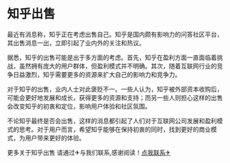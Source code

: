 # 知乎出售

最近有消息称，知乎正在考虑出售自己。知乎是国内颇有影响力的问答社区平台，其出售消息一出，立即引起了业内外的关注和热议。

据悉，知乎的出售可能是出于多方面的考虑。首先，知乎在盈利方面一直面临着挑战，虽然拥有庞大的用户群体，但盈利模式并不明确。其次，随着互联网行业的竞争日益激烈，知乎需要更多的资源来扩大自己的影响力和竞争力。

对于知乎的出售，业内人士对此褒贬不一。一些人认为，知乎被外部资本收购后，可能会更好地发展和成长，获得更多的资源和支持；而另一些人则担心这样的出售会改变知乎的初衷和定位，影响用户体验和社区氛围。

不论知乎最终是否会出售，这样的消息都引起了人们对于互联网公司发展和盈利模式的思考。对于用户而言，希望知乎能够在保持初衷的同时，找到更好的商业模式，为用户带来更好的体验。

更多关于知乎出售 请通过✈与我们联系,感谢阅读！[点我联系✈](https://dl.k02.cc)